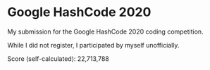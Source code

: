# Google HashCode 2020

My submission for the Google HashCode 2020 coding competition.

While I did not register, I participated by myself unofficially.

Score (self-calculated): 22,713,788
